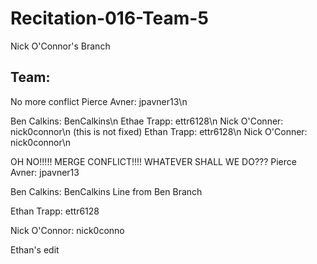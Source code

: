 # Recitation-016-Team-5

Nick O'Connor's Branch

## Team:



No more conflict
Pierce Avner:  jpavner13\n


Ben Calkins:   BenCalkins\n
Ethae Trapp:   ettr6128\n
Nick O'Conner: nick0connor\n (this is not fixed)
Ethan Trapp:   ettr6128\n
Nick O'Conner: nick0connor\n

OH NO!!!!! MERGE CONFLICT!!!! WHATEVER SHALL WE DO???
Pierce Avner:  jpavner13

Ben Calkins:   BenCalkins
Line from Ben Branch

Ethan Trapp:   ettr6128

Nick O'Connor: nick0conno

Ethan's edit

